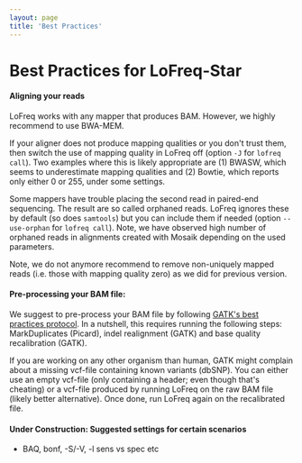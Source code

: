 ```yaml
---
layout: page
title: 'Best Practices'
---
```


# Best Practices for LoFreq-Star

#### Aligning your reads

LoFreq works with any mapper that produces BAM. However, we highly recommend to use BWA-MEM. 

If your aligner does not produce mapping qualities or you don't trust them, then switch the use of mapping quality in LoFreq off (option `-J` for `lofreq call`). Two examples where this is likely appropriate are (1) BWASW, which seems to underestimate mapping qualities and (2) Bowtie, which reports only either 0 or 255, under some settings.

Some mappers have trouble placing the second read in paired-end sequencing. The result are so called orphaned reads. LoFreq ignores these by default (so does `samtools`) but you can include them if needed (option `--use-orphan` for `lofreq call`). Note, we have observed high number of orphaned reads in alignments created with Mosaik depending on the used parameters.


Note, we do not anymore recommend to remove non-uniquely mapped reads (i.e. those with mapping quality zero) as we did for previous version.
  
#### Pre-processing your BAM file:

We suggest to pre-process your BAM file by following [GATK's best practices protocol](http://www.broadinstitute.org/gatk/guide/best-practices). In a nutshell, this requires running the following steps: MarkDuplicates (Picard), indel realignment (GATK) and base quality recalibration (GATK).

If you are working on any other organism than human, GATK might complain about a missing vcf-file containing known variants (dbSNP). You can either use an empty vcf-file (only containing a header; even though that's cheating) or a vcf-file produced by running LoFreq on the raw BAM file (likely better alternative). Once done, run LoFreq again on the recalibrated file.


#### Under Construction: Suggested settings for certain scenarios

- BAQ, bonf, -S/-V, -l sens vs spec etc
